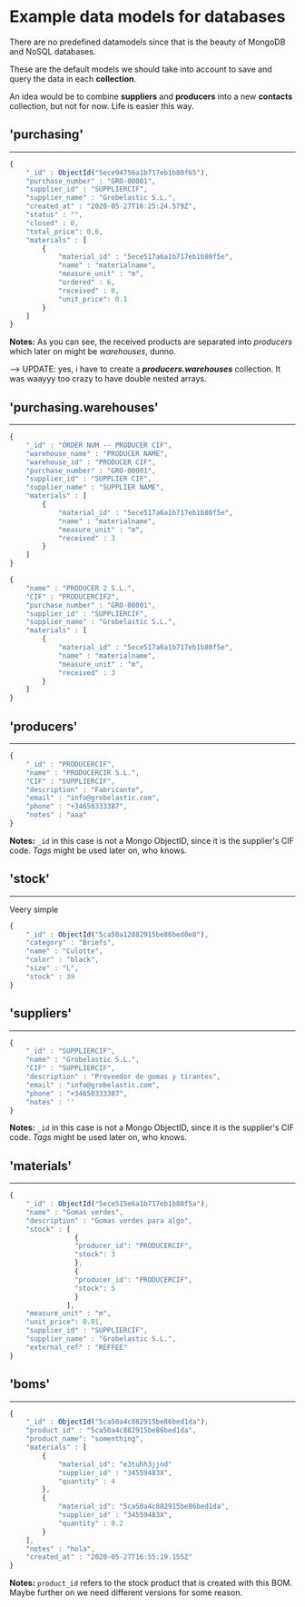 # Example data models for databases

There are no predefined datamodels since that is the beauty of MongoDB and NoSQL databases. 

These are the default models we should take into account to save and query the data in each **collection**.

An idea would be to combine **suppliers** and **producers** into a new **contacts** collection, but not for now. Life is easier this way.

## 'purchasing' 
---

```javascript
{
	"_id" : ObjectId("5ece94756a1b717eb1b80f65"),
	"purchase_number" : "GRO-00001",
	"supplier_id" : "SUPPLIERCIF",
	"supplier_name" : "Grobelastic S.L.",
	"created_at" : "2020-05-27T16:25:24.579Z",
	"status" : "",
	"closed" : 0,
	"total_price": 0,6,
	"materials" : [
		{
			"material_id" : "5ece517a6a1b717eb1b80f5e",
			"name" : "materialname",
			"measure_unit" : "m",
			"ordered" : 6,
			"received" : 0,
			"unit_price": 0.1
		}
	]
}
```

**Notes:** As you can see, the received products are separated into _producers_ which later on might be _warehouses_, dunno. 

--> UPDATE: yes, i have to create a ***producers.warehouses*** collection.
It was waayyy too crazy to have double nested arrays.


## 'purchasing.warehouses'
--- 

```javascript
{
	"_id" : "ORDER NUM -- PRODUCER CIF",
	"warehouse_name" : "PRODUCER NAME",
	"warehouse_id" : "PRODUCER CIF",
	"purchase_number" : "GRO-00001",
	"supplier_id" : "SUPPLIER CIF",
	"supplier_name" : "SUPPLIER NAME",
	"materials" : [
		{
			"material_id" : "5ece517a6a1b717eb1b80f5e",
			"name" : "materialname",
			"measure_unit" : "m",
			"received" : 3
		}
	]
}

{
	"name" : "PRODUCER 2 S.L.",
	"CIF" : "PRODUCERCIF2",
	"purchase_number" : "GRO-00001",
	"supplier_id" : "SUPPLIERCIF",
	"supplier_name" : "Grobelastic S.L.",
	"materials" : [
		{
			"material_id" : "5ece517a6a1b717eb1b80f5e",
			"name" : "materialname",
			"measure_unit" : "m",
			"received" : 3
		}
	]
}
```


## 'producers'
--- 

```javascript
{
	"_id" : "PRODUCERCIF",
	"name" : "PRODUCERCIR S.L.",
	"CIF" : "SUPPLIERCIF",
	"description" : "Fabricante",
	"email" : "info@grobelastic.com",
	"phone" : "+34650333387",
	"notes" : "aaa"
}
```

**Notes:** ```_id``` in this case is not a Mongo ObjectID, since it is the supplier's CIF code. _Tags_ might be used later on, who knows.

## 'stock' 
---

Veery simple

```javascript
{
	"_id" : ObjectId("5ca50a12882915be86bed0e8"),
	"category" : "Briefs",
	"name" : "Culotte",
	"color" : "black",
	"size" : "L",
	"stock" : 39
}
```



## 'suppliers'
--- 

```javascript
{
	"_id" : "SUPPLIERCIF",
	"name" : "Grobelastic S.L.",
	"CIF" : "SUPPLIERCIF",
	"description" : "Proveedor de gomas y tirantes",
	"email" : "info@grobelastic.com",
	"phone" : "+34650333387",
	"notes" : ''
}
```

**Notes:** ```_id``` in this case is not a Mongo ObjectID, since it is the supplier's CIF code. _Tags_ might be used later on, who knows.


## 'materials' 
---

```javascript
{
	"_id" : ObjectId("5ece515e6a1b717eb1b80f5a"),
	"name" : "Gomas verdes",
	"description" : "Gomas verdes para algo",
	"stock" : [
				{
				"producer_id": "PRODUCERCIF",
				"stock": 3
				},
				{
				"producer_id": "PRODUCERCIF",
				"stock": 5
				}
			  ],
	"measure_unit" : "m",
	"unit_price": 0.01,
	"supplier_id" : "SUPPLIERCIF",
	"supplier_name" : "Grobelastic S.L.",
	"external_ref" : "REFFEE"
}
```


## 'boms'
---

```javascript
{
	"_id" : ObjectId("5ca50a4c882915be86bed1da"),
	"product_id" : "5ca50a4c882915be86bed1da",
	"product_name": "somenthing",
	"materials" : [
		{
			"material_id": "e3tuhh3jjnd"
			"supplier_id" : "34559483X",
			"quantity" : 4
		},
		{
			"material_id": "5ca50a4c882915be86bed1da",
			"supplier_id" : "34559483X",
			"quantity" : 0.2
		}
	],
	"notes" : "hola",
	"created_at" : "2020-05-27T16:55:19.155Z"
}
```

**Notes:** ```product_id``` refers to the stock product that is created with this BOM. Maybe further on we need different versions for some reason.